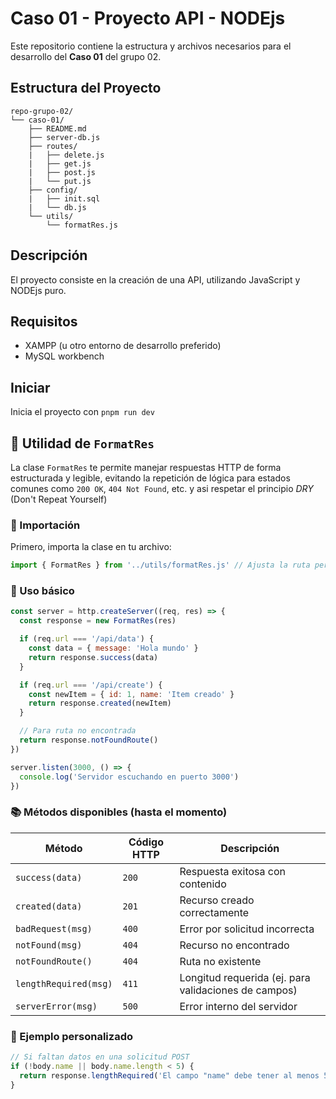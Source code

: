 # Caso 01 - Proyecto API - NODEjs

Este repositorio contiene la estructura y archivos necesarios para el desarrollo del **Caso 01** del grupo 02.

## Estructura del Proyecto

```
repo-grupo-02/
└── caso-01/
    ├── README.md
    ├── server-db.js
    ├── routes/
    |   ├── delete.js
    |   ├── get.js
    |   ├── post.js
    |   └── put.js
    ├── config/
    |   ├── init.sql
    |   └── db.js
    └── utils/
        └── formatRes.js
```

## Descripción

El proyecto consiste en la creación de una API, utilizando JavaScript y NODEjs puro.

## Requisitos

- XAMPP (u otro entorno de desarrollo preferido)
- MySQL workbench

## Iniciar  

Inicia el proyecto con `pnpm run dev`

## 🧰 Utilidad de `FormatRes`

La clase `FormatRes` te permite manejar respuestas HTTP de forma estructurada y legible, evitando la repetición de lógica para estados comunes como `200 OK`, `404 Not Found`, etc. y asi respetar el principio *DRY* (Don't Repeat Yourself) 

### 📄 Importación

Primero, importa la clase en tu archivo:

```js
import { FormatRes } from '../utils/formatRes.js' // Ajusta la ruta pero por defecto esa funcionará
```

### 🚀 Uso básico

```js
const server = http.createServer((req, res) => {
  const response = new FormatRes(res)

  if (req.url === '/api/data') {
    const data = { message: 'Hola mundo' }
    return response.success(data)
  }

  if (req.url === '/api/create') {
    const newItem = { id: 1, name: 'Item creado' }
    return response.created(newItem)
  }

  // Para ruta no encontrada
  return response.notFoundRoute()
})

server.listen(3000, () => {
  console.log('Servidor escuchando en puerto 3000')
})
```

### 📚 Métodos disponibles (hasta el momento)

| Método                | Código HTTP | Descripción                                          |
| --------------------- | ----------- | ---------------------------------------------------- |
| `success(data)`       | `200`       | Respuesta exitosa con contenido                      |
| `created(data)`       | `201`       | Recurso creado correctamente                         |
| `badRequest(msg)`     | `400`       | Error por solicitud incorrecta                       |
| `notFound(msg)`       | `404`       | Recurso no encontrado                                |
| `notFoundRoute()`     | `404`       | Ruta no existente                                    |
| `lengthRequired(msg)` | `411`       | Longitud requerida (ej. para validaciones de campos) |
| `serverError(msg)`    | `500`       | Error interno del servidor                           |

### 🧪 Ejemplo personalizado

```js
// Si faltan datos en una solicitud POST
if (!body.name || body.name.length < 5) {
  return response.lengthRequired('El campo "name" debe tener al menos 5 caracteres')
}
```
